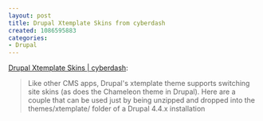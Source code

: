```yaml
--- 
layout: post
title: Drupal Xtemplate Skins from cyberdash
created: 1086595883
categories: 
- Drupal
---
```

<a href="http://cyberdash.com/node/view/300">Drupal Xtemplate Skins | cyberdash</a>:
<blockquote>
Like other CMS apps, Drupal's xtemplate theme supports switching site skins (as does the Chameleon theme in Drupal). Here are a couple that can be used just by being unzipped and dropped into the themes/xtemplate/ folder of a Drupal 4.4.x installation</blockquote>
